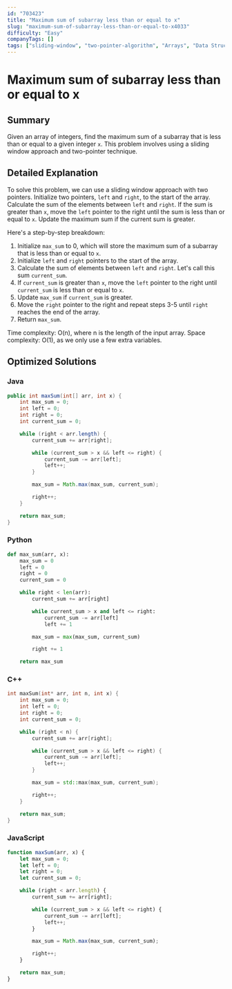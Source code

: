 ```yaml
---
id: "703423"
title: "Maximum sum of subarray less than or equal to x"
slug: "maximum-sum-of-subarray-less-than-or-equal-to-x4033"
difficulty: "Easy"
companyTags: []
tags: ["sliding-window", "two-pointer-algorithm", "Arrays", "Data Structures", "Algorithms"]
---
```


**Maximum sum of subarray less than or equal to x**
=============================================

## Summary
Given an array of integers, find the maximum sum of a subarray that is less than or equal to a given integer `x`. This problem involves using a sliding window approach and two-pointer technique.

## Detailed Explanation
To solve this problem, we can use a sliding window approach with two pointers. Initialize two pointers, `left` and `right`, to the start of the array. Calculate the sum of the elements between `left` and `right`. If the sum is greater than `x`, move the `left` pointer to the right until the sum is less than or equal to `x`. Update the maximum sum if the current sum is greater.

Here's a step-by-step breakdown:

1. Initialize `max_sum` to 0, which will store the maximum sum of a subarray that is less than or equal to `x`.
2. Initialize `left` and `right` pointers to the start of the array.
3. Calculate the sum of elements between `left` and `right`. Let's call this sum `current_sum`.
4. If `current_sum` is greater than `x`, move the `left` pointer to the right until `current_sum` is less than or equal to `x`.
5. Update `max_sum` if `current_sum` is greater.
6. Move the `right` pointer to the right and repeat steps 3-5 until `right` reaches the end of the array.
7. Return `max_sum`.

Time complexity: O(n), where n is the length of the input array. Space complexity: O(1), as we only use a few extra variables.

## Optimized Solutions

### Java
```java
public int maxSum(int[] arr, int x) {
    int max_sum = 0;
    int left = 0;
    int right = 0;
    int current_sum = 0;

    while (right < arr.length) {
        current_sum += arr[right];

        while (current_sum > x && left <= right) {
            current_sum -= arr[left];
            left++;
        }

        max_sum = Math.max(max_sum, current_sum);

        right++;
    }

    return max_sum;
}
```

### Python
```python
def max_sum(arr, x):
    max_sum = 0
    left = 0
    right = 0
    current_sum = 0

    while right < len(arr):
        current_sum += arr[right]

        while current_sum > x and left <= right:
            current_sum -= arr[left]
            left += 1

        max_sum = max(max_sum, current_sum)

        right += 1

    return max_sum
```

### C++
```cpp
int maxSum(int* arr, int n, int x) {
    int max_sum = 0;
    int left = 0;
    int right = 0;
    int current_sum = 0;

    while (right < n) {
        current_sum += arr[right];

        while (current_sum > x && left <= right) {
            current_sum -= arr[left];
            left++;
        }

        max_sum = std::max(max_sum, current_sum);

        right++;
    }

    return max_sum;
}
```

### JavaScript
```javascript
function maxSum(arr, x) {
    let max_sum = 0;
    let left = 0;
    let right = 0;
    let current_sum = 0;

    while (right < arr.length) {
        current_sum += arr[right];

        while (current_sum > x && left <= right) {
            current_sum -= arr[left];
            left++;
        }

        max_sum = Math.max(max_sum, current_sum);

        right++;
    }

    return max_sum;
}
```
